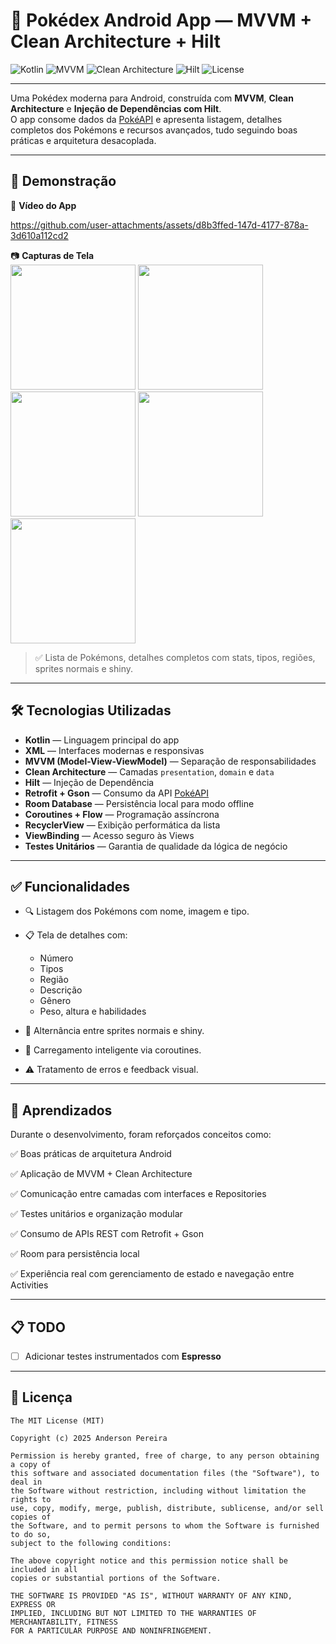 # 📱 Pokédex Android App — MVVM + Clean Architecture + Hilt

![Kotlin](https://img.shields.io/badge/Kotlin-1.9-blue?logo=kotlin)
![MVVM](https://img.shields.io/badge/Architecture-MVVM-brightgreen)
![Clean Architecture](https://img.shields.io/badge/Clean%20Architecture-✔-orange)
![Hilt](https://img.shields.io/badge/DI-Hilt-informational)
![License](https://img.shields.io/badge/License-MIT-lightgrey)

---

Uma Pokédex moderna para Android, construída com **MVVM**, **Clean Architecture** e **Injeção de Dependências com Hilt**.  
O app consome dados da [PokéAPI](https://pokeapi.co) e apresenta listagem, detalhes completos dos Pokémons e recursos avançados, tudo seguindo boas práticas e arquitetura desacoplada.

---

## 📸 Demonstração

🎥 **Vídeo do App**  


https://github.com/user-attachments/assets/d8b3ffed-147d-4177-878a-3d610a112cd2

📷 **Capturas de Tela**  
<img src="https://github.com/user-attachments/assets/55d76a26-804e-4abc-9c89-2bf5118b7613" width="200" />
<img src="https://github.com/user-attachments/assets/bb12f741-9a05-4b11-9e96-c623bf9189b9" width="200" />
<img src="https://github.com/user-attachments/assets/bc7953cf-7902-4914-9e91-440a42ed48b8" width="200" />
<img src="https://github.com/user-attachments/assets/10129391-0fc3-4dc3-aab2-4d5a4aa1ec2e" width="200" />
<img src="https://github.com/user-attachments/assets/b8e3c707-90f7-45ad-8cb8-80b09974771c" width="200" />

> ✅ Lista de Pokémons, detalhes completos com stats, tipos, regiões, sprites normais e shiny.

---

## 🛠️ Tecnologias Utilizadas

- **Kotlin** — Linguagem principal do app
- **XML** — Interfaces modernas e responsivas
- **MVVM (Model-View-ViewModel)** — Separação de responsabilidades
- **Clean Architecture** — Camadas `presentation`, `domain` e `data`
- **Hilt** — Injeção de Dependência
- **Retrofit + Gson** — Consumo da API [PokéAPI](https://pokeapi.co)
- **Room Database** — Persistência local para modo offline
- **Coroutines + Flow** — Programação assíncrona
- **RecyclerView** — Exibição performática da lista
- **ViewBinding** — Acesso seguro às Views
- **Testes Unitários** — Garantia de qualidade da lógica de negócio

---


## ✅ Funcionalidades

* 🔍 Listagem dos Pokémons com nome, imagem e tipo.
* 📋 Tela de detalhes com:

  * Número
  * Tipos
  * Região
  * Descrição
  * Gênero
  * Peso, altura e habilidades
* 🎨 Alternância entre sprites normais e shiny.
* 🧠 Carregamento inteligente via coroutines.
* ⚠️ Tratamento de erros e feedback visual.


---


## 📄 Aprendizados

Durante o desenvolvimento, foram reforçados conceitos como:

✅ Boas práticas de arquitetura Android

✅ Aplicação de MVVM + Clean Architecture

✅ Comunicação entre camadas com interfaces e Repositories

✅ Testes unitários e organização modular

✅ Consumo de APIs REST com Retrofit + Gson

✅ Room para persistência local

✅ Experiência real com gerenciamento de estado e navegação entre Activities


---

## 📋 TODO

* [ ] Adicionar testes instrumentados com **Espresso**

---

## 📜 Licença

```
The MIT License (MIT)

Copyright (c) 2025 Anderson Pereira

Permission is hereby granted, free of charge, to any person obtaining a copy of
this software and associated documentation files (the "Software"), to deal in
the Software without restriction, including without limitation the rights to
use, copy, modify, merge, publish, distribute, sublicense, and/or sell copies of
the Software, and to permit persons to whom the Software is furnished to do so,
subject to the following conditions:

The above copyright notice and this permission notice shall be included in all
copies or substantial portions of the Software.

THE SOFTWARE IS PROVIDED "AS IS", WITHOUT WARRANTY OF ANY KIND, EXPRESS OR
IMPLIED, INCLUDING BUT NOT LIMITED TO THE WARRANTIES OF MERCHANTABILITY, FITNESS
FOR A PARTICULAR PURPOSE AND NONINFRINGEMENT.
```
